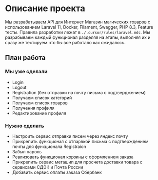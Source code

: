# Описание проекта

Мы разрабатываем API для Интернет Магазин магических товаров с использованием Laravel 11, Docker, Filament, Swagger, PHP 8.3, Feature тесты. Правила разработки лежат в `./.cursor/rules/laravel.mdc`. Мы разрабываем каждый функционал разделяя на этапы, выполняя их и сразу же тестируем что бы все работало как ожидалось.

## План работа

### Мы уже сделали

-   Login
-   Logout
-   Registration (без отправки на почту письма с подтверджением)
-   Получаем список категорий
-   Получаем список товаров
-   Получения профиля
-   Редактирование профиля

### Нужно сделать

-   Настроить сервис отправки писем через яндекс почту
-   Прикрепить функционал с отпарвкой письма с подтверждением почты для функционала Registraion
-   Забыл пароль
-   Реализовать функционал корзины с оформлением заказа
-   Прикрепить сервис меташип для просчета доставки товара с сервисами СДЭК и Почта России
-   Добавить сервис оплаты заказа Сбербанк
